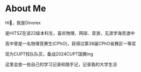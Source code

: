 # About Me

Hi👋，我是Dinorex

是HITSZ在读22级本科生，喜欢物理、网球、音游，无涯学海苦渡中

高中曾是一名物理竞赛生(CPhO)，获得过第38届CPhO省赛区一等奖

现为CUPT校队队员，备战2024CUPT国赛ing

这里会放一些自己的学习记录和随手记，记录我的大学生活